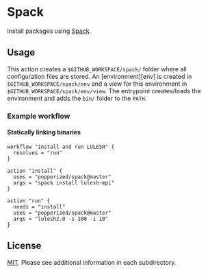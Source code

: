 # Spack

Install packages using [Spack](https://github.com/spack/spack).

## Usage

This action creates a `$GITHUB_WORKSPACE/spack/` folder where all 
configuration files are stored. An [environment][env] is created in 
`$GITHUB_WORKSPACE/spack/env`  and a view for this environment in 
`$GITHUB_WORKSPACE/spack/env/view`. The entrypoint creates/loads the 
environment and adds the `bin/` folder to the `PATH`.

### Example workflow

#### Statically linking binaries

```hcl
workflow "install and run LULESH" {
  resolves = "run"
}

action "install" {
  uses = "popperized/spack@master"
  args = "spack install lulesh~mpi"
}

action "run" {
  needs = "install"
  uses = "popperized/spack@master"
  args = "lulesh2.0 -s 100 -i 10"
}
```

## License

[MIT](LICENSE). Please see additional information in each 
subdirectory.
